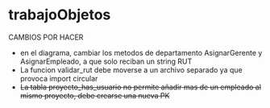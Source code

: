 # trabajoObjetos
CAMBIOS POR HACER
- en el diagrama, cambiar los metodos de departamento AsignarGerente y AsignarEmpleado, a que solo reciban un string RUT
- La funcion validar_rut debe moverse a un archivo separado ya que provoca import circular 
- ~~La tabla proyecto_has_usuario no permite añadir mas de un empleado al mismo proyecto, debe crearse una nueva PK~~
